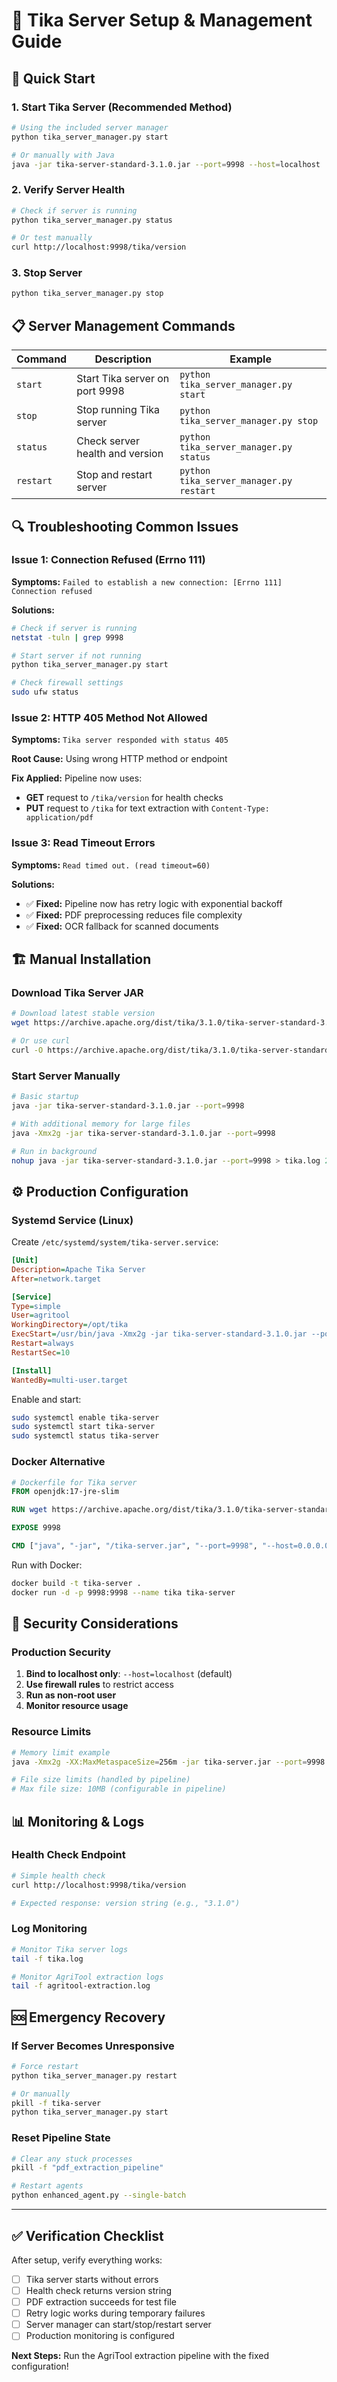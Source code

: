 # 🔧 Tika Server Setup & Management Guide

## 🚀 Quick Start

### 1. Start Tika Server (Recommended Method)

```bash
# Using the included server manager
python tika_server_manager.py start

# Or manually with Java
java -jar tika-server-standard-3.1.0.jar --port=9998 --host=localhost
```

### 2. Verify Server Health

```bash
# Check if server is running
python tika_server_manager.py status

# Or test manually
curl http://localhost:9998/tika/version
```

### 3. Stop Server

```bash
python tika_server_manager.py stop
```

## 📋 Server Management Commands

| Command | Description | Example |
|---------|-------------|---------|
| `start` | Start Tika server on port 9998 | `python tika_server_manager.py start` |
| `stop` | Stop running Tika server | `python tika_server_manager.py stop` |
| `status` | Check server health and version | `python tika_server_manager.py status` |
| `restart` | Stop and restart server | `python tika_server_manager.py restart` |

## 🔍 Troubleshooting Common Issues

### Issue 1: Connection Refused (Errno 111)
**Symptoms:** `Failed to establish a new connection: [Errno 111] Connection refused`

**Solutions:**
```bash
# Check if server is running
netstat -tuln | grep 9998

# Start server if not running
python tika_server_manager.py start

# Check firewall settings
sudo ufw status
```

### Issue 2: HTTP 405 Method Not Allowed
**Symptoms:** `Tika server responded with status 405`

**Root Cause:** Using wrong HTTP method or endpoint

**Fix Applied:** Pipeline now uses:
- **GET** request to `/tika/version` for health checks
- **PUT** request to `/tika` for text extraction with `Content-Type: application/pdf`

### Issue 3: Read Timeout Errors
**Symptoms:** `Read timed out. (read timeout=60)`

**Solutions:**
- ✅ **Fixed:** Pipeline now has retry logic with exponential backoff
- ✅ **Fixed:** PDF preprocessing reduces file complexity
- ✅ **Fixed:** OCR fallback for scanned documents

## 🏗️ Manual Installation

### Download Tika Server JAR

```bash
# Download latest stable version
wget https://archive.apache.org/dist/tika/3.1.0/tika-server-standard-3.1.0.jar

# Or use curl
curl -O https://archive.apache.org/dist/tika/3.1.0/tika-server-standard-3.1.0.jar
```

### Start Server Manually

```bash
# Basic startup
java -jar tika-server-standard-3.1.0.jar --port=9998

# With additional memory for large files
java -Xmx2g -jar tika-server-standard-3.1.0.jar --port=9998

# Run in background
nohup java -jar tika-server-standard-3.1.0.jar --port=9998 > tika.log 2>&1 &
```

## ⚙️ Production Configuration

### Systemd Service (Linux)

Create `/etc/systemd/system/tika-server.service`:

```ini
[Unit]
Description=Apache Tika Server
After=network.target

[Service]
Type=simple
User=agritool
WorkingDirectory=/opt/tika
ExecStart=/usr/bin/java -Xmx2g -jar tika-server-standard-3.1.0.jar --port=9998 --host=localhost
Restart=always
RestartSec=10

[Install]
WantedBy=multi-user.target
```

Enable and start:
```bash
sudo systemctl enable tika-server
sudo systemctl start tika-server
sudo systemctl status tika-server
```

### Docker Alternative

```dockerfile
# Dockerfile for Tika server
FROM openjdk:17-jre-slim

RUN wget https://archive.apache.org/dist/tika/3.1.0/tika-server-standard-3.1.0.jar -O /tika-server.jar

EXPOSE 9998

CMD ["java", "-jar", "/tika-server.jar", "--port=9998", "--host=0.0.0.0"]
```

Run with Docker:
```bash
docker build -t tika-server .
docker run -d -p 9998:9998 --name tika tika-server
```

## 🔐 Security Considerations

### Production Security

1. **Bind to localhost only**: `--host=localhost` (default)
2. **Use firewall rules** to restrict access
3. **Run as non-root user**
4. **Monitor resource usage**

### Resource Limits

```bash
# Memory limit example
java -Xmx2g -XX:MaxMetaspaceSize=256m -jar tika-server.jar --port=9998

# File size limits (handled by pipeline)
# Max file size: 10MB (configurable in pipeline)
```

## 📊 Monitoring & Logs

### Health Check Endpoint

```bash
# Simple health check
curl http://localhost:9998/tika/version

# Expected response: version string (e.g., "3.1.0")
```

### Log Monitoring

```bash
# Monitor Tika server logs
tail -f tika.log

# Monitor AgriTool extraction logs
tail -f agritool-extraction.log
```

## 🆘 Emergency Recovery

### If Server Becomes Unresponsive

```bash
# Force restart
python tika_server_manager.py restart

# Or manually
pkill -f tika-server
python tika_server_manager.py start
```

### Reset Pipeline State

```bash
# Clear any stuck processes
pkill -f "pdf_extraction_pipeline"

# Restart agents
python enhanced_agent.py --single-batch
```

---

## ✅ Verification Checklist

After setup, verify everything works:

- [ ] Tika server starts without errors
- [ ] Health check returns version string
- [ ] PDF extraction succeeds for test file
- [ ] Retry logic works during temporary failures
- [ ] Server manager can start/stop/restart server
- [ ] Production monitoring is configured

**Next Steps:** Run the AgriTool extraction pipeline with the fixed configuration!